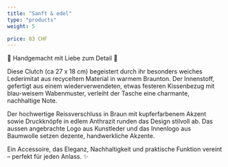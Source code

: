 ```yaml
---
title: "Sanft & edel"
type: "products"
weight: 5

price: 83 CHF
---
```


🌿 Handgemacht mit Liebe zum Detail 🌿

Diese Clutch (ca 27 x 18 cm) begeistert durch ihr besonders weiches Lederimitat aus recyceltem Material in warmem Braunton. Der Innenstoff, gefertigt aus einem wiederverwendeten, etwas festeren Kissenbezug mit blau-weisem Wabenmuster, verleiht der Tasche eine charmante, nachhaltige Note.

Der hochwertige Reissverschluss in Braun mit kupferfarbenem Akzent sowie Druckknöpfe in edlem Anthrazit runden das Design stilvoll ab. Das aussen angebrachte Logo aus Kunstleder und das Innenlogo aus Baumwolle setzen dezente, handwerkliche Akzente.

Ein Accessoire, das Eleganz, Nachhaltigkeit und praktische Funktion vereint – perfekt für jeden Anlass. ✨
